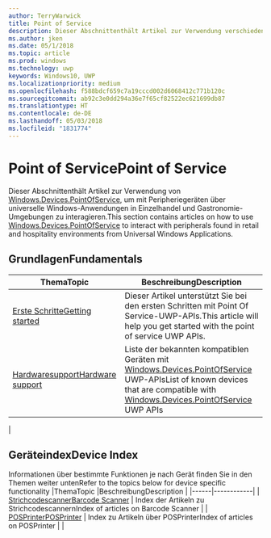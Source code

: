 ```yaml
---
author: TerryWarwick
title: Point of Service
description: Dieser Abschnittenthält Artikel zur Verwendung verschiedener Features des Point-of-Service-Namespace.
ms.author: jken
ms.date: 05/1/2018
ms.topic: article
ms.prod: windows
ms.technology: uwp
keywords: Windows10, UWP
ms.localizationpriority: medium
ms.openlocfilehash: f588bdcf659c7a19cccd002d6068412c771b120c
ms.sourcegitcommit: ab92c3e0dd294a36e7f65cf82522ec621699db87
ms.translationtype: HT
ms.contentlocale: de-DE
ms.lasthandoff: 05/03/2018
ms.locfileid: "1831774"
---
```

# <a name="point-of-service"></a><span data-ttu-id="f8879-104">Point of Service</span><span class="sxs-lookup"><span data-stu-id="f8879-104">Point of Service</span></span>
<span data-ttu-id="f8879-105">Dieser Abschnittenthält Artikel zur Verwendung von [Windows.Devices.PointOfService](https://docs.microsoft.com/uwp/api/windows.devices.pointofservice), um mit Peripheriegeräten über universelle Windows-Anwendungen in Einzelhandel und Gastronomie-Umgebungen zu interagieren.</span><span class="sxs-lookup"><span data-stu-id="f8879-105">This section contains articles on how to use [Windows.Devices.PointOfService](https://docs.microsoft.com/uwp/api/windows.devices.pointofservice) to interact with peripherals found in retail and hospitality environments from Universal Windows Applications.</span></span>

## <a name="fundamentals"></a><span data-ttu-id="f8879-106">Grundlagen</span><span class="sxs-lookup"><span data-stu-id="f8879-106">Fundamentals</span></span>
|<span data-ttu-id="f8879-107">Thema</span><span class="sxs-lookup"><span data-stu-id="f8879-107">Topic</span></span> |<span data-ttu-id="f8879-108">Beschreibung</span><span class="sxs-lookup"><span data-stu-id="f8879-108">Description</span></span> |
|------|------------|
| [<span data-ttu-id="f8879-109">Erste Schritte</span><span class="sxs-lookup"><span data-stu-id="f8879-109">Getting started</span></span>](pos-get-started.md) | <span data-ttu-id="f8879-110">Dieser Artikel unterstützt Sie bei den ersten Schritten mit Point Of Service-UWP-APIs.</span><span class="sxs-lookup"><span data-stu-id="f8879-110">This article will help you get started with the point of service UWP APIs.</span></span> |
| [<span data-ttu-id="f8879-111">Hardwaresupport</span><span class="sxs-lookup"><span data-stu-id="f8879-111">Hardware support</span></span>](pos-device-support.md) | <span data-ttu-id="f8879-112">Liste der bekannten kompatiblen Geräten mit [Windows.Devices.PointOfService](https://aka.ms/pointofservice-api) UWP-APIs</span><span class="sxs-lookup"><span data-stu-id="f8879-112">List of known devices that are compatible with [Windows.Devices.PointOfService](https://aka.ms/pointofservice-api) UWP APIs</span></span> |
|

## <a name="device-index"></a><span data-ttu-id="f8879-113">Geräteindex</span><span class="sxs-lookup"><span data-stu-id="f8879-113">Device Index</span></span>
<span data-ttu-id="f8879-114">Informationen über bestimmte Funktionen je nach Gerät finden Sie in den Themen weiter unten</span><span class="sxs-lookup"><span data-stu-id="f8879-114">Refer to the topics below for device specific functionality</span></span>
|<span data-ttu-id="f8879-115">Thema</span><span class="sxs-lookup"><span data-stu-id="f8879-115">Topic</span></span> |<span data-ttu-id="f8879-116">Beschreibung</span><span class="sxs-lookup"><span data-stu-id="f8879-116">Description</span></span> |
|------|------------|
| [<span data-ttu-id="f8879-117">Strichcodescanner</span><span class="sxs-lookup"><span data-stu-id="f8879-117">Barcode Scanner</span></span>](pos-barcodescanner.md) | <span data-ttu-id="f8879-118">Index der Artikeln zu Strichcodescannern</span><span class="sxs-lookup"><span data-stu-id="f8879-118">Index of articles on Barcode Scanner</span></span> |
| [<span data-ttu-id="f8879-119">POSPrinter</span><span class="sxs-lookup"><span data-stu-id="f8879-119">POSPrinter</span></span>](pos-printer.md) | <span data-ttu-id="f8879-120">Index zu Artikeln über POSPrinter</span><span class="sxs-lookup"><span data-stu-id="f8879-120">Index of articles on POSPrinter</span></span> |
|
